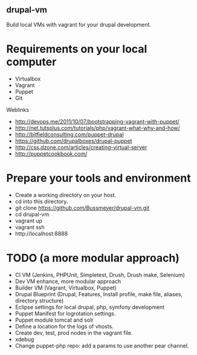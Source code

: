 ## drupal-vm
Build local VMs with vagrant for your drupal development.

# Requirements on your local computer
* Virtualbox
* Vagrant
* Puppet
* Git

Weblinks
* http://devops.me/2011/10/07/bootstrapping-vagrant-with-puppet/
* http://net.tutsplus.com/tutorials/php/vagrant-what-why-and-how/
* http://bitfieldconsulting.com/puppet-drupal
* https://github.com/drupalboxes/drupal-puppet
* http://css.dzone.com/articles/creating-virtual-server
* http://puppetcookbook.com/

# Prepare your tools and environment
* Create a working directory on your host.
* cd into this directory.
* git clone https://github.com/Bussmeyer/drupal-vm.git
* cd drupal-vm
* vagrant up
* vagrant ssh
* http://localhost:8888

# TODO (a more modular approach)
* CI VM (Jenkins, PHPUnit, Simpletest, Drush, Drush make, Selenium)
* Dev VM enhance, more modular approach
* Builder VM (Vagrant, Virtualbox, Puppet)
* Drupal Blueprint (Drupal, Features, Install profile, make file, aliases, directory structure)
* Eclipse settings for local drupal, php, symfony development
* Puppet Manifest for logrotation settings.
* Puppet module tomcat and solr
* Define a location for the logs of vhosts.
* Create dev, test, prod nodes in the vagrant file.
* xdebug
* Change puppet-php repo: add a params to use another pear channel.
